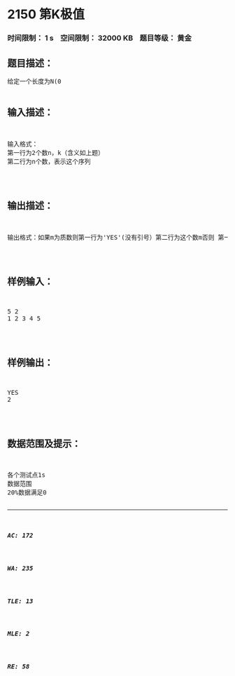# 2150 第K极值   
### 时间限制： 1 s&nbsp;&nbsp;&nbsp;&nbsp;空间限制： 32000 KB&nbsp;&nbsp;&nbsp;&nbsp;题目等级： 黄金  
## 题目描述：  

<pre>
给定一个长度为N(0<n<=10000)的序列，保证每一个序列中的数字a[i]是小于maxlongint的非负整数 ，编程要求求出整个序列中第k大的数字减去第k小的数字的值m，并判断m是否为质数。(0<k<=n)
</pre>
  
  
## 输入描述：  

<pre>
输入格式：  
第一行为2个数n，k（含义如上题）  
第二行为n个数，表示这个序列
</pre>
  
  
## 输出描述：  

<pre>
输出格式：如果m为质数则第一行为'YES'(没有引号）第二行为这个数m否则 第一行为'NO'第二行为这个数m
</pre>
  
  
## 样例输入：  

<pre>
5 2  
1 2 3 4 5
</pre>
  
  
## 样例输出：  

<pre>
YES  
2
</pre>
  
  
## 数据范围及提示：  

<pre>
各个测试点1s  
数据范围  
20%数据满足0<n<=10  
50%数据满足0<n<=5000  
100%数据满足0<n<=10000
a[i]<=maxlongint
对于第K大的详细解释:  
如果一个序列为1 2 2 2 2 3  
第1大 为3  
第2大 为2  
第3大 为2  
第4大 为2  
第5大 为1  
第K小与上例相反
另外需要注意的是  
最小的质数是2,如果小于2的话,请直接输出NO
 
</pre>
  
  
***  

##### AC: 172  
##### WA: 235  
##### TLE: 13  
##### MLE: 2  
##### RE: 58  
